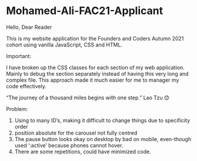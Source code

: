 # Mohamed-Ali-FAC21-Applicant

Hello, Dear Reader 

This is my website application for the Founders and Coders Autumn 2021 cohort using vanilla JavaScript, CSS and HTML.

Important:

I have broken up the CSS classes for each section of my web application. Mainly to debug the section separately instead of having this very long and complex file. This approach made it much easier for me to manager my code effectively. 

“The journey of a thousand miles begins with one step.” Lao Tzu 😊

Problem: 
1)	Using to many ID’s, making it difficult to change things due to specificity order 
2)	position absolute for the carousel not fully centred 
3)	The pause button looks okay on desktop by bad on mobile, even-though used ‘:active’ because phones cannot hover. 
4)	There are some repetitions, could have minimized code.
